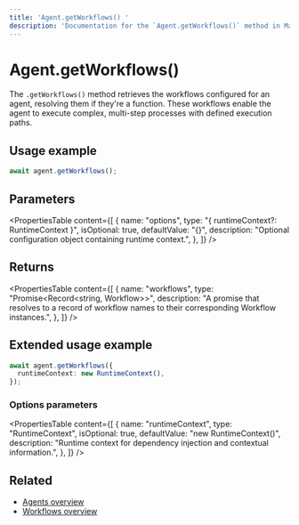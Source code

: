 ```yaml
---
title: 'Agent.getWorkflows() '
description: 'Documentation for the `Agent.getWorkflows()` method in Mastra agents, which retrieves the workflows that the agent can execute.'
---
```


# Agent.getWorkflows()

The `.getWorkflows()` method retrieves the workflows configured for an agent, resolving them if they're a function. These workflows enable the agent to execute complex, multi-step processes with defined execution paths.

## Usage example

```typescript copy
await agent.getWorkflows();
```

## Parameters

<PropertiesTable
content={[
{
name: "options",
type: "{ runtimeContext?: RuntimeContext }",
isOptional: true,
defaultValue: "{}",
description: "Optional configuration object containing runtime context.",
},
]}
/>

## Returns

<PropertiesTable
content={[
{
name: "workflows",
type: "Promise<Record<string, Workflow>>",
description: "A promise that resolves to a record of workflow names to their corresponding Workflow instances.",
},
]}
/>

## Extended usage example

```typescript copy
await agent.getWorkflows({
  runtimeContext: new RuntimeContext(),
});
```

### Options parameters

<PropertiesTable
content={[
{
name: "runtimeContext",
type: "RuntimeContext",
isOptional: true,
defaultValue: "new RuntimeContext()",
description: "Runtime context for dependency injection and contextual information.",
},
]}
/>

## Related

- [Agents overview](../../docs/agents/overview)
- [Workflows overview](../../docs/workflows/overview)
